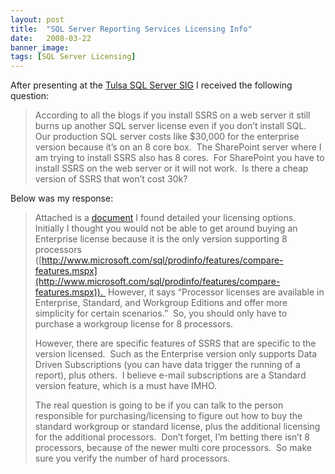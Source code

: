```yaml
---
layout: post
title:  "SQL Server Reporting Services Licensing Info"
date:   2008-03-22
banner_image: 
tags: [SQL Server Licensing]
---
```


After presenting at the [Tulsa SQL Server SIG](http://www.tulsasql.com/) I received the following question:

> According to all the blogs if you install SSRS on a web server it still burns up another SQL server license even if you don’t install SQL.  Our production SQL server costs like $30,000 for the enterprise version because it’s on an 8 core box.  The SharePoint server where I am trying to install SSRS also has 8 cores.  For SharePoint you have to install SSRS on the web server or it will not work.  Is there a cheap version of SSRS that won’t cost 30k?

Below was my response:

> Attached is a [document](http://download.microsoft.com/download/e/c/a/ecafe5d1-b514-48ab-93eb-61377df9c5c2/SQLServer2005Licensingv1.1.doc) I found detailed your licensing options.  Initially I thought you would not be able to get around buying an Enterprise license because it is the only version supporting 8 processors ([http://www.microsoft.com/sql/prodinfo/features/compare-features.mspx](http://www.microsoft.com/sql/prodinfo/features/compare-features.mspx)).  However, it says “Processor licenses are available in Enterprise, Standard, and Workgroup Editions and offer more simplicity for certain scenarios.”  So, you should only have to purchase a workgroup license for 8 processors.
> 
> However, there are specific features of SSRS that are specific to the version licensed.  Such as the Enterprise version only supports Data Driven Subscriptions (you can have data trigger the running of a report), plus others.  I believe e-mail subscriptions are a Standard version feature, which is a must have IMHO.
> 
> The real question is going to be if you can talk to the person responsible for purchasing/licensing to figure out how to buy the standard workgroup or standard license, plus the additional licensing for the additional processors.  Don’t forget, I’m betting there isn’t 8 processors, because of the newer multi core processors.  So make sure you verify the number of hard processors.